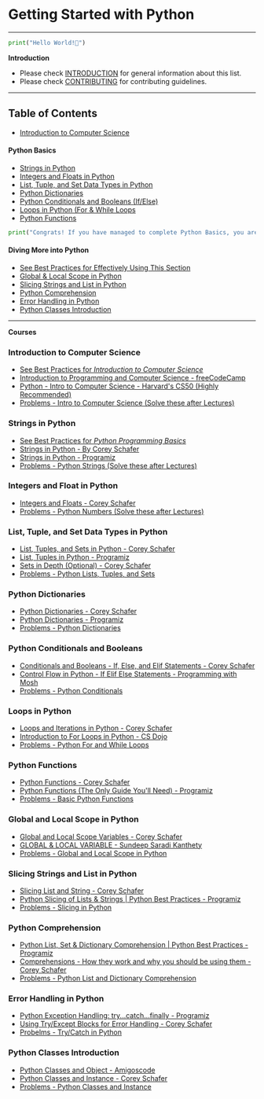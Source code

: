 # Getting Started with Python

----

```python
print("Hello World!👋")
```

**Introduction**

* Please check [INTRODUCTION](https://github.com/ajaypokharel/get-started-with-python/blob/master/INTRODUCTION.md) for general information about this list.
* Please check [CONTRIBUTING](https://github.com/ajaypokharel/get-started-with-python/blob/master/CONTRIBUTION.md) for contributing guidelines.

-----------------

**Table of Contents**
-----------------

- [Introduction to Computer Science](#introduction-to-computer-science)

<h4> Python Basics </h4>

- [Strings in Python](#strings-in-python)
- [Integers and Floats in Python](#integers-and-float-in-python)
- [List, Tuple, and Set Data Types in Python](#list-tuple-and-set-data-types-in-python)
- [Python Dictionaries](#python-dictionaries)
- [Python Conditionals and Booleans (If/Else)](#python-conditionals-and-booleans)
- [Loops in Python (For & While Loops](#loops-in-python)
- [Python Functions](#python-functions)


```python
print("Congrats! If you have managed to complete Python Basics, you are ready to move on to some more Python")
```


<h4> Diving More into Python </h4>

- [See Best Practices for Effectively Using This Section](https://github.com/ajaypokharel/get-started-with-python/blob/master/Essentials/python-intermediate/best_practices.md)
- [Global & Local Scope in Python](#global-and-local-scope-in-python)
- [Slicing Strings and List in Python](#slicing-strings-and-list-in-python)
- [Python Comprehension](#python-comprehension)
- [Error Handling in Python](#error-handling-in-python)
- [Python Classes Introduction](#python-classes-introduction)



-----------
**Courses**

### Introduction to Computer Science

- [See Best Practices for *Introduction to Computer Science*](https://github.com/ajaypokharel/get-started-with-python/blob/master/Essentials/intro-to-cs/best_practices.md)
- [Introduction to Programming and Computer Science - freeCodeCamp](https://youtu.be/zOjov-2OZ0E)
- [Python - Intro to Computer Science - Harvard's CS50 (Highly Recommended)](https://youtu.be/hnDU1G9hWqU)
- [Problems - Intro to Computer Science (Solve these after Lectures)](https://github.com/ajaypokharel/get-started-with-python/blob/master/Essentials/intro-to-cs/Problems.md)


### Strings in Python

- [See Best Practices for *Python Programming Basics*](https://github.com/ajaypokharel/get-started-with-python/blob/master/Essentials/python-basics/best_practices.md)
- [Strings in Python - By Corey Schafer](https://youtu.be/k9TUPpGqYTo)
- [Strings in Python - Programiz](https://youtu.be/GQywwPUrsgA)
- [Problems - Python Strings (Solve these after Lectures)](https://github.com/ajaypokharel/get-started-with-python/blob/master/Essentials/python-basics/strings.md)


### Integers and Float in Python

- [Integers and Floats - Corey Schafer](https://youtu.be/khKv-8q7YmY)
- [Problems - Python Numbers (Solve these after Lectures)](https://github.com/ajaypokharel/get-started-with-python/blob/master/Essentials/python-basics/numbers.md)


### List, Tuple, and Set Data Types in Python

- [List, Tuples, and Sets in Python - Corey Schafer](https://youtu.be/W8KRzm-HUcc)
- [List, Tuples in Python - Programiz](https://youtu.be/hANUgg72TDc)
- [Sets in Depth (Optional) - Corey Schafer](https://youtu.be/r3R3h5ly_8g)
- [Problems - Python Lists, Tuples, and Sets](https://github.com/ajaypokharel/get-started-with-python/blob/master/Essentials/python-basics/list_tuple.md)

### Python Dictionaries

- [Python Dictionaries - Corey Schafer](https://youtu.be/daefaLgNkw0)
- [Python Dictionaries - Programiz](https://youtu.be/_4wOvc-vt4k)
- [Problems - Python Dictionaries](https://github.com/ajaypokharel/get-started-with-python/blob/master/Essentials/python-basics/dictionary.md)


### Python Conditionals and Booleans

- [Conditionals and Booleans - If, Else, and Elif Statements - Corey Schafer](https://youtu.be/DZwmZ8Usvnk)
- [Control Flow in Python - If Elif Else Statements - Programming with Mosh](https://youtu.be/Zp5MuPOtsSY)
- [Problems - Python Conditionals](https://github.com/ajaypokharel/get-started-with-python/blob/master/Essentials/python-basics/if_else.py)

### Loops in Python

- [Loops and Iterations in Python - Corey Schafer](https://youtu.be/6iF8Xb7Z3wQ)
- [Introduction to For Loops in Python - CS Dojo](https://youtu.be/OnDr4J2UXSA)
- [Problems - Python For and While Loops](https://github.com/ajaypokharel/get-started-with-python/blob/master/Essentials/python-basics/loops.py)

### Python Functions

- [Python Functions - Corey Schafer](https://youtu.be/9Os0o3wzS_I)
- [Python Functions (The Only Guide You'll Need) - Programiz](https://youtu.be/-Bkupx9gX0o)
- [Problems - Basic Python Functions](https://github.com/ajaypokharel/get-started-with-python/blob/master/Essentials/python-basics/functions.py)


### Global and Local Scope in Python
- [Global and Local Scope Variables - Corey Schafer](https://youtu.be/QVdf0LgmICw)
- [GLOBAL & LOCAL VARIABLE - Sundeep Saradi Kanthety](https://youtu.be/gRTVLZuidG0)
- [Problems - Global and Local Scope in Python](https://github.com/ajaypokharel/get-started-with-python/blob/master/Essentials/python-intermediate/global_local.py)

### Slicing Strings and List in Python
- [Slicing List and String - Corey Schafer](https://youtu.be/ajrtAuDg3yw)
- [Python Slicing of Lists & Strings | Python Best Practices - Programiz](https://youtu.be/A5N_-kMbv1o)
- [Problems - Slicing in Python](https://github.com/ajaypokharel/get-started-with-python/blob/master/Essentials/python-intermediate/slicing.py)

### Python Comprehension
- [Python List, Set & Dictionary Comprehension | Python Best Practices - Programiz](https://youtu.be/TGaKzl6p4nA)
- [Comprehensions - How they work and why you should be using them - Corey Schafer](https://youtu.be/3dt4OGnU5sM)
- [Problems - Python List and Dictionary Comprehension](https://github.com/ajaypokharel/get-started-with-python/blob/master/Essentials/python-intermediate/comprehension.py)

### Error Handling in Python
- [Python Exception Handling: try...catch...finally - Programiz](https://youtu.be/brICUKrzVR0)
- [Using Try/Except Blocks for Error Handling - Corey Schafer](https://youtu.be/NIWwJbo-9_8)
- [Probelms - Try/Catch in Python](https://github.com/ajaypokharel/get-started-with-python/blob/master/Essentials/python-intermediate/try_catch.py)

### Python Classes Introduction
- [Python Classes and Object - Amigoscode](https://youtu.be/3nhCyM14m6k)
- [Python Classes and Instance - Corey Schafer](https://youtu.be/ZDa-Z5JzLYM)
- [Problems - Python Classes and Instance](https://github.com/ajaypokharel/get-started-with-python/blob/master/Essentials/python-oop/classes_intro.py)



